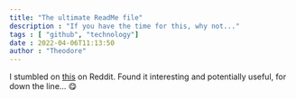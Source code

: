 ```yaml
---
title: "The ultimate ReadMe file" 
description : "If you have the time for this, why not..." 
tags : [ "github", "technology"]
date : 2022-04-06T11:13:50
author : "Theodore" 
---
```


I stumbled on [this](https://github.com/Louis3797/awesome-readme-template) on Reddit. Found it interesting and potentially useful, for down the line... 😋
